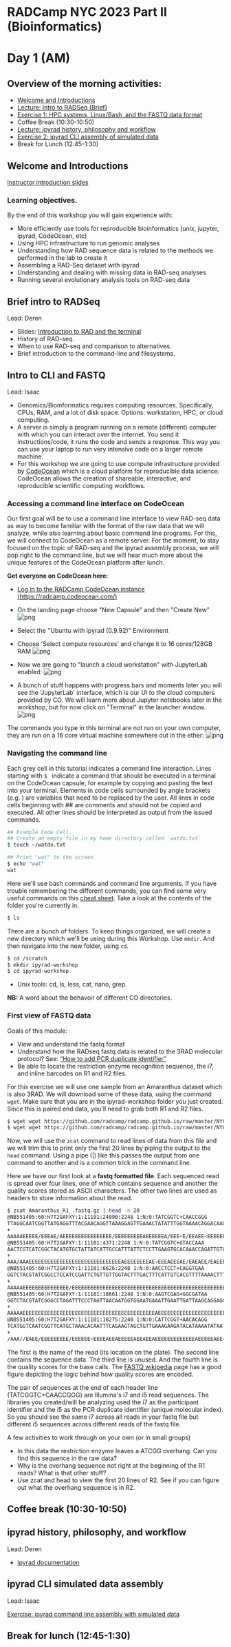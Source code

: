 # RADCamp NYC 2023 Part II (Bioinformatics)
# Day 1 (AM)

## Overview of the morning activities:
* [Welcome and Introductions](#welcome-and-introductions)
* [Lecture: Intro to RADSeq (Brief)](#brief-intro-to-radseq)
* [Exercise 1: HPC systems, Linux/Bash, and the FASTQ data format](#intro-to-cli-and-fastq)
* Coffee Break (10:30-10:50)
* [Lecture: ipyrad history, philosophy and workflow](#ipyrad-history-philosophy-and-workflow)
* [Exercise 2: ipyrad CLI assembly of simulated data](#ipyrad-cli-simulated-data-assembly)
* Break for Lunch (12:45-1:30)

## Welcome and Introductions

[Instructor introduction slides](https://docs.google.com/presentation/d/1rOKSssEsz7TMOGMQAvOVx64nD8aAVuRj4dnB2WSbUmA/edit#slide=id.g25093f4cab7_0_13)

### Learning objectives.
By the end of this workshop you will gain experience with:
* More efficiently use tools for reproducible bioinformatics (unix, jupyter, ipyrad, CodeOcean, etc)
* Using HPC infrastructure to run genomic analyses
* Understanding how RAD sequence data is related to the methods we performed in the lab to create it
* Assembling a RAD-Seq dataset with ipyrad
* Understanding and dealing with missing data in RAD-seq analyses
* Running several evolutionary analysis tools on RAD-seq data


## Brief intro to RADSeq
Lead: Deren  
* Slides: [Introduction to RAD and the terminal](https://eaton-lab.org/slides/radcamp)  
* History of RAD-seq.  
* When to use RAD-seq and comparison to alternatives.  
* Brief introduction to the command-line and filesystems.  

## Intro to CLI and FASTQ
Lead: Isaac

* Genomics/Bioinformatics requires computing resources. Specifically, CPUs,
RAM, and a lot of disk space. Options: workstation, HPC, or cloud computing.
* A server is simply a program running on a remote (different) computer with
which you can interact over the internet. You send it instructions/code, it
runs the code and sends a response. This way you can use your laptop to run
very intensive code on a larger remote machine.
* For this workshop we are going to use compute infrastructure provided by
[CodeOcean](https://codeocean.com) which is a cloud platform for reproducible
data science. CodeOcean allows the creation of shareable, interactive,
and reproducible scientific computing workflows.

### Accessing a command line interface on CodeOcean
Our first goal will be to use a command line interface to view RAD-seq data
as way to become familiar with the format of the raw data that we will analyze, 
while also learning about basic command line programs. For this, we will connect
to CodeOcean as a remote server. For the moment, to stay focused
on the topic of RAD-seq and the ipyrad assembly process, we will pop right to 
the command line, but we will hear much more about the unique
features of the CodeOcean platform after lunch.

**Get everyone on CodeOcean here:**
* [Log in to the RADCamp CodeOcean instance (https://radcamp.codeocean.com/)](https://radcamp.codeocean.com/)
* On the landing page choose "New Capsule" and then "Create New"
![png](images/CO-NewCapsule.png)

* Select the "Ubuntu with ipyrad (0.9.92)" Environment
* Choose 'Select compute resources' and change it to 16 cores/128GB RAM
![png](images/CO-ipyradCapsule.png)

* Now we are going to "launch a cloud workstation" with JupyterLab enabled:
![png](images/CO-LaunchJupyterLab.png)

* A bunch of stuff happens with progress bars and moments later you will see
the 'JupyterLab' interface, which is our UI to the cloud computers provided by CO.
We will learn more about Jupyter notebooks later in the workshop, but for now
click on "Terminal" in the launcher window.
![png](images/CO-JupyterLabLauncher.png)

The commands you type in this terminal are not run on your own computer, they are
run on a 16 core virtual machine somewhere out in the ether:
![png](images/CO-LittleBlackWindow.png)

### Navigating the command line
Each grey cell in this tutorial indicates a command line interaction.
Lines starting with `$ ` indicate a command that should be executed
in a terminal on the CodeOcean capsule, for example by copying and
pasting the text into your terminal. Elements in code cells surrounded
by angle brackets (e.g. <username>) are variables that need to be
replaced by the user. All lines in code cells beginning with \#\# are
comments and should not be copied and executed. All other lines should
be interpreted as output from the issued commands.

```bash
## Example Code Cell.
## Create an empty file in my home directory called `watdo.txt`
$ touch ~/watdo.txt

## Print "wat" to the screen
$ echo "wat"
wat
```

Here we'll use bash commands and command line arguments. If you have trouble
remembering the different commands, you can find some very useful commands on
this [cheat sheet](https://www.git-tower.com/blog/command-line-cheat-sheet/).
Take a look at the contents of the folder you're currently in.
```bash
$ ls
```

There are a bunch of folders. To keep things organized, we will create a new
directory which we'll be using during this Workshop. Use `mkdir`. And then
navigate into the new folder, using `cd`.
```bash
$ cd /scratch
$ mkdir ipyrad-workshop
$ cd ipyrad-workshop
```

* Unix tools: cd, ls, less, cat, nano, grep.

**NB:** A word about the behavoir of different CO directories.

### First view of FASTQ data
Goals of this module:
* View and understand the fastq format
* Understand how the RADseq fastq data is related to the 3RAD molecular protocol?
See: [“How to add PCR duplicate identifier”](https://docs.google.com/presentation/d/1Tvw5m4Y33aHe1ItiHSA7LXV3y3k0BGQj3HwlIIfDE_0/edit#slide=id.p)
* Be able to locate the restriction enzyme recognition sequence, the i7, and
inline barcodes on R1 and R2 files.

For this exercise we will use one sample from an Amaranthus dataset
which is also 3RAD. We will download some of these data, using the command `wget`.
Make sure that you are in the ipyrad-workshop folder you just created. Since
this is paired end data, you'll need to grab both R1 and R2 files.

```bash
$ wget wget https://github.com/radcamp/radcamp.github.io/raw/master/NYC2023/datafiles/Amaranthus_R1_.fastq.gz 
$ wget wget https://github.com/radcamp/radcamp.github.io/raw/master/NYC2023/datafiles/Amaranthus_R2_.fastq.gz
```

Now, we will use the `zcat` command to read lines of data from this file and
we will trim this to print only the first 20 lines by piping the output to the
`head` command. Using a pipe (|) like this passes the output from one command to
another and is a common trick in the command line.

Here we have our first look at a **fastq formatted file**. Each sequenced
read is spread over four lines, one of which contains sequence and another
the quality scores stored as ASCII characters. The other two lines are used
as headers to store information about the read.

```bash
$ zcat Amaranthus_R1_.fastq.gz | head -n 20
@NB551405:60:H7T2GAFXY:1:11101:24090:2248 1:N:0:TATCGGTC+CAACCGGG
TTAGGCAATCGGTTATGAGGTTTACGAACAGGTTAAAGGAGTTGAAACTATATTTGGTAAAACAGGACAAGTGCAAGGGG
+
AAAAAEEEEE/EEEAE/AEEEEEEEEEEEEEEEE/EEEEEEEEEAEEEEEEA/EEE<E/EEAEE<EEEEEEEEEEEE<AE
@NB551405:60:H7T2GAFXY:1:11101:4371:2248 1:N:0:TATCGGTC+GTACCAAA
AACTCGTCATCGGCTACATGTGCTATTATCATTGCCATTTATTCTCCTTGAAGTGCACAAACCAGATTGTCTTGTGCTTA
+
AAA/AAAEEEEEEEEEEEEEEEEEEEEEEEEEEEEEEAEEEEEEEEAE<EEEAEEEAE/EAEAEE/EAEEEEEEEEEEEE
@NB551405:60:H7T2GAFXY:1:11101:6626:2248 1:N:0:AACCTCCT+CAGGTGAA
GGTCTACGTATCGGCCTCCATCCGATTCTGTTGTTGGTACTTTGACTTTCATTGTCACGTTTTAAAACTTTGACCACTAT
+
AAAAAEEEEEEEEEEEEEEE/EEEEEEEEEEEEEEEEEEEEEEEEEEEEEEEEEEEEEEEEEEEEEEEEEEEAEEEEEEE
@NB551405:60:H7T2GAFXY:1:11101:18661:2248 1:N:0:AAGTCGAG+GGCGATAA
GGTCTACGTATCGGGCCTAGATTTCCCTAGTTAACAATGGTGGAATGAAATTGAATTGATTAAGCAGGAGGAAAAGGATG
+
AAAAAEEEEEEEEEEEEEEEEEEEEEEEEEEEEEEEEEEEEEEEEEEEAEEEEEEEEEEEEEEEEEEEEEEEEEEEEEEE
@NB551405:60:H7T2GAFXY:1:11101:18275:2248 1:N:0:CATTCGGT+AACACAGG
TCATGGTCAATCGGTTCATGCTAAACACAATTTCAGAAGTAGCTGTTGAAAGAAGATACATAAAATATAATAGAGATACA
+
/AAA//EAEE/EEEEEEEEE/EEEEEE<EEEEAEEAEEEEEAEEAEEAEEEEEEEEEEEEEAEEEEEAEE<AEEEEEEAE
```

The first is the name of the read (its location on the plate). The second line
contains the sequence data. The third line is unused. And the fourth line is the
quality scores for the base calls. The [FASTQ wikipedia](https://en.wikipedia.org/wiki/FASTQ_format)
page has a good figure depicting the logic behind how quality scores are encoded.

The pair of sequences at the end of each header line (TATCGGTC+CAACCGGG) are
Illumina's i7 and i5 read sequences.  The libraries you created/will be
analyzing used the i7 as the participant identifier and the i5 as the PCR
duplicate identifier (unique molecular index).  So you should see the same i7
across all reads in your fastq file but different i5 sequences across different
reads of the fastq file.

A few activities to work through on your own (or in small groups)
* In this data the restriction enzyme leaves a ATCGG overhang. Can you find this
sequence in the raw data?
* Why is the overhang sequence not right at the beginning of the R1 reads? What is that other stuff?
* Use zcat and head to view the first 20 lines of R2. See if you can figure out what the overhang sequence is in R2.

## Coffee break (10:30-10:50)

## ipyrad history, philosophy, and workflow
Lead: Deren
* [ipyrad documentation](https://ipyrad.readthedocs.io/en/latest/)

## ipyrad CLI simulated data assembly
Lead: Isaac

[Exercise: ipyrad command line assembly with simulated data](ipyrad-CLI-FullTutorial.html)


## Break for lunch (12:45-1:30)

